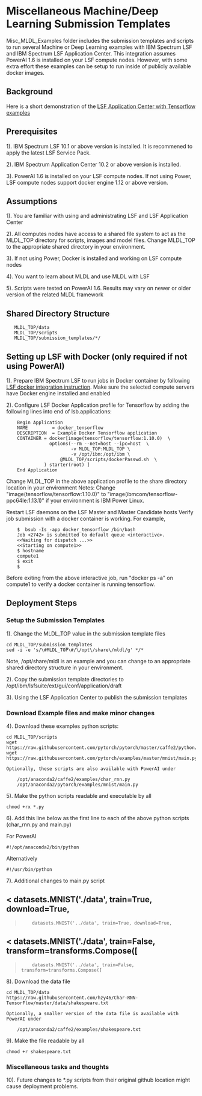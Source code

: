 # Miscellaneous Machine/Deep Learning Submission Templates
Misc_MLDL_Examples folder includes the submission templates and scripts to run several Machine or Deep Learning examples with IBM Spectrum LSF and 
IBM Spectrum LSF Application Center.  This integration assumes PowerAI 1.6 is installed on your LSF compute nodes.  However, with some
extra effort these examples can be setup to run inside of publicly available docker images.

## Background
Here is a short demonstration of the [LSF Application Center with Tensorflow examples]( https://www.youtube.com/watch?v=wxeiPBEItJ4&feature=youtu.be)
  
## Prerequisites
1). IBM Spectrum LSF 10.1 or above version is installed.  It is recommened to apply the latest LSF Service Pack.

2). IBM Spectrum Application Center 10.2 or above version is installed.

3). PowerAI 1.6 is installed on your LSF compute nodes.  If not using Power, LSF compute nodes support docker engine 1.12 or above version.

## Assumptions
1). You are familiar with using and administrating LSF and LSF Application Center

2). All computes nodes have access to a shared file system to act as the MLDL_TOP directory
   for scripts, images and model files.  Change MLDL_TOP to the appropriate shared directory
   in your environment.

3). If not using Power, Docker is installed and working on LSF compute nodes

4). You want to learn about MLDL and use MLDL with LSF

5). Scripts were tested on PowerAI 1.6. Results may vary on newer or older version of the related MLDL framework

## Shared Directory Structure

       MLDL_TOP/data
       MLDL_TOP/scripts
       MLDL_TOP/submission_templates/*/

## Setting up LSF with Docker (only required if not using PowerAI)

1). Prepare IBM Spectrum LSF to run jobs in Docker container by following [LSF docker integration instruction]( https://www.ibm.com/support/knowledgecenter/en/SSWRJV_10.1.0/lsf_docker/lsf_docker_prepare.html). Make sure the selected compute servers have Docker engine installed and enabled
        
2). Configure LSF Docker Application profile for Tensorflow by adding the following lines into end of lsb.applications:
 
        Begin Application
        NAME         = docker_tensorflow
        DESCRIPTION  = Example Docker Tensorflow application
        CONTAINER = docker[image(tensorflow/tensorflow:1.10.0)  \
                    options(--rm --net=host --ipc=host  \
                            -v MLDL_TOP:MLDL_TOP \
                            -v /opt/ibm:/opt/ibm \
	                    @MLDL_TOP/scripts/dockerPasswd.sh  \
                  ) starter(root) ]
        End Application

 Change MLDL_TOP in the above application profile to the share directory location in your environment
 Notes: Change "image(tensorflow/tensorflow:1.10.0)" to "image(ibmcom/tensorflow-ppc64le:1.13.1)" if your environment is IBM Power Linux.

 Restart LSF daemons on the LSF Master and Master Candidate hosts
 Verify job submission with a docker container is working.  For example,

        $  bsub -Is -app docker_tensorflow /bin/bash
        Job <2742> is submitted to default queue <interactive>.
        <<Waiting for dispatch ...>>
        <<Starting on compute1>>
        $ hostname
        compute1
        $ exit
        $

  Before exiting from the above interactive job, run "docker ps -a" on compute1 to verify a docker container is running tensorflow.

## Deployment Steps

### Setup the Submission Templates

1). Change the MLDL_TOP value in the submission template files

    cd MLDL_TOP/submission_templates
    sed -i -e 's/\#MLDL_TOP\#/\/opt\/share\/mldl/g' */*

Note, /opt/share/mldl is an example and you can change to an appropriate shared directory structure in your environment.

2). Copy the submission template directories to /opt/ibm/lsfsuite/ext/gui/conf/application/draft

3). Using the LSF Application Center to publish the submission templates

### Download Example files and make minor changes

4). Download these examples python scripts:

    cd MLDL_TOP/scripts
    wget https://raw.githubusercontent.com/pytorch/pytorch/master/caffe2/python/examples/char_rnn.py
    wget https://raw.githubusercontent.com/pytorch/examples/master/mnist/main.py
    
    Optionally, these scripts are also available with PowerAI under
    
        /opt/anaconda2/caffe2/examples/char_rnn.py
        /opt/anaconda2/pytorch/examples/mnist/main.py
             
5). Make the python scripts readable and executable by all

    chmod +rx *.py

6). Add this line below as the first line to each of the above python scripts (char_rnn.py and main.py)

For PowerAI

    #!/opt/anaconda2/bin/python

Alternatively

    #!/usr/bin/python

7). Additional changes to main.py script

<         datasets.MNIST('./data', train=True, download=True,
---
>         datasets.MNIST('../data', train=True, download=True,

<         datasets.MNIST('./data', train=False, transform=transforms.Compose([
---
>         datasets.MNIST('../data', train=False, transform=transforms.Compose([

8). Download the data file

    cd MLDL_TOP/data
    https://raw.githubusercontent.com/hzy46/Char-RNN-TensorFlow/master/data/shakespeare.txt
   
    Optionally, a smaller version of the data file is available with PowerAI under
    
        /opt/anaconda2/caffe2/examples/shakespeare.txt

9). Make the file readable by all

    chmod +r shakespeare.txt
        
### Miscellaneous tasks and thoughts

10). Future changes to *.py scripts from their original github location might cause deployment problems.
